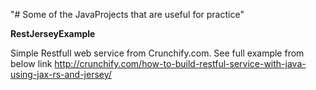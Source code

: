 "# Some of the JavaProjects that are useful for practice" 

<b>RestJerseyExample</b>

Simple Restfull web service from Crunchify.com. See full example from below link
http://crunchify.com/how-to-build-restful-service-with-java-using-jax-rs-and-jersey/
